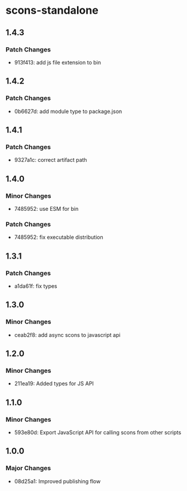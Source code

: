 # scons-standalone

## 1.4.3

### Patch Changes

- 913f413: add js file extension to bin

## 1.4.2

### Patch Changes

- 0b6627d: add module type to package.json

## 1.4.1

### Patch Changes

- 9327a1c: correct artifact path

## 1.4.0

### Minor Changes

- 7485952: use ESM for bin

### Patch Changes

- 7485952: fix executable distribution

## 1.3.1

### Patch Changes

- a1da61f: fix types

## 1.3.0

### Minor Changes

- ceab2f8: add async scons to javascript api

## 1.2.0

### Minor Changes

- 211ea19: Added types for JS API

## 1.1.0

### Minor Changes

- 593e80d: Export JavaScript API for calling scons from other scripts

## 1.0.0

### Major Changes

- 08d25a1: Improved publishing flow
